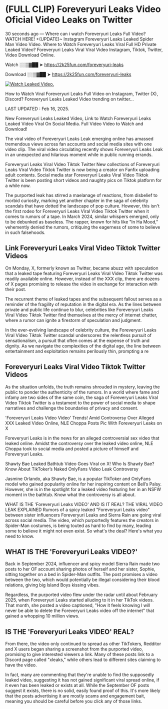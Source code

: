 # (FULL CLIP) Foreveryuri Leaks Video Oficial Video Leaks on Twitter

30 seconds ago — Where can i watch Foreveryuri Leaks Full Video? WATCH HERE! +(UPDATE)~ Instagram Foreveryuri Leaks Leaked Spider Man Video Video. Where to Watch Foreveryuri Leaks Viral Full HD Private Leaked Video? Foreveryuri Leaks Viral Viral Video Instagram, Tiktok, Twitter, Video Download Online.

Watch ░░▒▓██ ➤ https://2k25fun.com/foreveryuri-leaks

Download ░░▒▓██ ➤ https://2k25fun.com/foreveryuri-leaks

[![Watch Leaked Video.](https://miro.medium.com/v2/resize:fit:828/format:webp/1*cilzJN44JGOrTw9NJCrNHA.gif "Watch Leaked Video")](https://2k25fun.com/foreveryuri-leaks)

How to Watch Viral Foreveryuri Leaks Full Video on Instagram, Twitter (X), Discord? Foreveryuri Leaks Leaked Video trending on twitter...

LAST UPDATED : Feb 16, 2025.

New Foreveryuri Leaks Leaked Video, Link to Watch Foreveryuri Leaks Leaked Video Viral On Social Media. Full Video Video to Watch and Download!

The viral video of Foreveryuri Leaks Leak emerging online has amassed tremendous views across fan accounts and social media sites with one video clip. The viral video circulating recently shows Foreveryuri Leaks Leak in an unexpected and hilarious moment while in public running errands.

Foreveryuri Leaks Viral Video Tiktok Twitter New collections of Foreveryuri Leaks Viral Video Tiktok Twitter is now being a creator on Fanfix uploading adult contents. Social media star Foreveryuri Leaks Viral Video Tiktok Twitter is been posting short videos and naughty pics on Tiktok platform for a while now.

The purported leak has stirred a maelanage of reactions, from disbelief to morbid curiosity, marking yet another chapter in the saga of celebrity scandals that have dotted the landscape of pop culture. However, this isn't the first rodeo for Foreveryuri Leaks Viral Video Tiktok Twitter when it comes to rumors of a tape. In March 2024, similar whispers emerged, only to be debunked as baseless. The rapper, known for hits like "In Ha Mood," vehemently denied the rumors, critiquing the eagerness of some to believe in such falsehoods.

## Link Foreveryuri Leaks Viral Video Tiktok Twitter Videos

On Monday, X, formerly known as Twitter, became abuzz with speculation that a leaked tape featuring Foreveryuri Leaks Viral Video Tiktok Twitter was readily available online. However, instead of the XXX clip, there are dozens of X pages promising to release the video in exchange for interaction with their post.

The recurrent theme of leaked tapes and the subsequent fallout serves as a reminder of the fragility of reputation in the digital era. As the lines between private and public life continue to blur, celebrities like Foreveryuri Leaks Viral Video Tiktok Twitter find themselves at the mercy of internet chatter, where a rumor can ignite a firestorm of speculation and judgment.

In the ever-evolving landscape of celebrity culture, the Foreveryuri Leaks Viral Video Tiktok Twitter scandal underscores the relentless pursuit of sensationalism, a pursuit that often comes at the expense of truth and dignity. As we navigate the complexities of the digital age, the line between entertainment and exploitation remains perilously thin, prompting a re

##  Foreveryuri Leaks Viral Video Tiktok Twitter Videos

As the situation unfolds, the truth remains shrouded in mystery, leaving the public to ponder the authenticity of the rumors. In a world where fame and infamy are two sides of the same coin, the saga of Foreveryuri Leaks Viral Video Tiktok Twitter is a testament to the power of social media to shape narratives and challenge the boundaries of privacy and consent.

'Foreveryuri Leaks Video Video' Trends! Amid Controversy Over Alleged XXX Leaked Video Online, NLE Choppa Posts Pic With Foreveryuri Leaks on X

Foreveryuri Leaks is in the news for an alleged controversial sex video that leaked online. Amidst the controversy over the leaked video online, NLE Choppa took to social media and posted a picture of himself and Foreveryuri Leaks.

Shawty Bae Leaked Bathtub Video Goes Viral on X! Who Is Shawty Bae? Know About TikToker’s Naked OnlyFans Video Leak Controversy

Jasmine Orlando, aka Shawty Bae, is a popular TikToker and OnlyFans model who gained popularity online for her inspiring content on Bell’s Palsy. However, she is in the spotlight for a leaked video featuring her in an NSFW moment in the bathtub. Know what the controversy is all about.

WHAT IS THE 'Foreveryuri Leaks VIDEO' AND IS IT REAL? THE VIRAL VIDEO LEAK EXPLAINED Rumors of a spicy leaked "Foreveryuri Leaks video" between sister influencers Foreveryuri Leaks and Sierra Rain are going viral across social media. The video, which purportedly features the creators in Spider-Man costumes, is being touted as hard to find by many, leading some to believe it might not even exist. So what's the deal? Here's what you need to know.

## WHAT IS THE 'Foreveryuri Leaks VIDEO?'

Back in September 2024, influencer and spicy model Sierra Rain made two posts to her OF account sharing photos of herself and her sister, Sophie, sitting together on a bed in Spider-Man outfits. The post promises a video between the two, which would potentially be illegal considering their blood relations, giving big Island Boys kissing vibes.

Regardless, the purported video flew under the radar until about February 2025, when Foreveryuri Leaks started alluding to it in her TikTok videos. That month, she posted a video captioned, "How it feels knowing I will never be able to delete the Foreveryuri Leaks video off the internet" that gained a whopping 10 million views.

## IS THE 'Foreveryuri Leaks VIDEO' REAL?

From there, the video only continued to spread as other TikTokers, Redditor and X users began sharing a screenshot from the purported video, promising to give interested viewers a link. Many of these posts link to a Discord page called "xleaks," while others lead to different sites claiming to have the video.

In fact, many are commenting that they're unable to find the supposedly leaked video, suggesting it has not gained significant viral spread online, if it even has been leaked or exists at all. While the September OF posts suggest it exists, there is no solid, easily found proof of this. It's more likely that the posts advertising it are mostly scams and engagement bait, meaning you should be careful before you click any of those links.